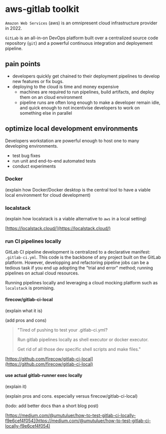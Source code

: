 # aws-gitlab toolkit

`Amazon Web Services` (aws) is an omnipresent cloud infrastructure provider in 2022.

`GitLab` is an all-in-on DevOps platform built over a centralized source code 
repository (`git`) and a powerful continuous integration and deployement pipeline.

## pain points

- developers quickly get chained to their deployment pipelines to develop new 
features or fix bugs.
- deploying to the cloud is time and money expensive
  - machines are required to run pipelines, build artifacts, and deploy them on 
   an cloud environment
  - pipeline runs are often long enough to make a developer remain idle, and quick 
    enough to not incentivise developers to work on something else in parallel

## optimize local development environments

Developers workstation are powerful enough to host one to many developing environments.

- test bug fixes
- run unit and end-to-end automated tests
- conduct experiments

### Docker

(explain how Docker/Docker desktop is the central tool to have a viable local 
 environment for cloud development)

### localstack

(explain how localstack is a viable alternative to `aws` in a local setting)

[https://localstack.cloud/](https://localstack.cloud/)

### run CI pipelines locally

GitLab CI pipeline development is centralized to a declarative manifest: `.gitlab-ci.yml`. 
This code is the backbone of any project built on the GitLab platform. However, 
developping and refactoring pipeline jobs can be a tedious task if you end up 
adopting the "trial and error" method; running pipelines on actual cloud resources.

Running pipelines locally and leveraging a cloud mocking platform such as `localstack` 
is promising.

#### firecow/gitlab-ci-local

(explain what it is)

(add pros and cons)

> "Tired of pushing to test your .gitlab-ci.yml?
>
> Run gitlab pipelines locally as shell executor or docker executor.
>
> Get rid of all those dev specific shell scripts and make files."

[https://github.com/firecow/gitlab-ci-local](https://github.com/firecow/gitlab-ci-local)

#### use actual gitlab-runner exec locally

(explain it)

(explain pros and cons.  especially versus firecow/gitlab-ci-local)

(todo: add better docs than a short blog post)

[https://medium.com/@umutuluer/how-to-test-gitlab-ci-locally-f9e6cef4f054](https://medium.com/@umutuluer/how-to-test-gitlab-ci-locally-f9e6cef4f054)